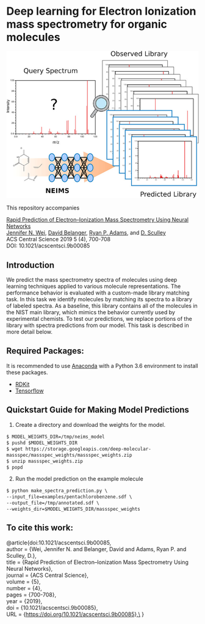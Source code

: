 # Deep learning for Electron Ionization mass spectrometry for organic molecules
![TOC](https://github.com/brain-research/deep-molecular-massspec/blob/master/neims_toc.jpeg?raw=true)

This repository accompanies

[Rapid Prediction of Electron–Ionization Mass Spectrometry Using Neural Networks](https://pubs.acs.org/doi/10.1021/acscentsci.9b00085)\
[Jennifer N. Wei](https://ai.google/research/people/JenniferNWei),
[David Belanger](https://davidbelanger.github.io/), [Ryan P. Adams](https://www.cs.princeton.edu/~rpa/),
and [D. Sculley](https://www.eecs.tufts.edu/~dsculley/)\
ACS Central Science 2019 5 (4), 700-708\
DOI: 10.1021/acscentsci.9b00085


## Introduction

We predict the mass spectrometry spectra of molecules using deep learning
techniques applied to various molecule representations. The performance behavior
is evaluated with a custom-made library matching task. In this task we identify
molecules by matching its spectra to a library of labeled spectra. As a
baseline, this library contains all of the molecules in the NIST main library,
which mimics the behavior currently used by experimental chemists. To test our
predictions, we replace portions of the library with spectra predictions from
our model. This task is described in more detail below.

## Required Packages:

It is recommended to use [Anaconda](https://www.anaconda.com/distribution/) with a Python 3.6 environment to install these packages.
-   [RDKit](https://www.rdkit.org/docs/Install.html)
-   [Tensorflow](https://www.tensorflow.org/install)

## Quickstart Guide for Making Model Predictions

1. Create a directory and download the weights for the model.

```
$ MODEL_WEIGHTS_DIR=/tmp/neims_model
$ pushd $MODEL_WEIGHTS_DIR
$ wget https://storage.googleapis.com/deep-molecular-massspec/massspec_weights/massspec_weights.zip
$ unzip massspec_weights.zip
$ popd
```

2. Run the model prediction on the example molecule

```
$ python make_spectra_prediction.py \
--input_file=examples/pentachlorobenzene.sdf \
--output_file=/tmp/annotated.sdf \
--weights_dir=$MODEL_WEIGHTS_DIR/massspec_weights
```

## To cite this work:

@article{doi:10.1021/acscentsci.9b00085,\
author = {Wei, Jennifer N. and Belanger, David and Adams, Ryan P. and Sculley, D.},\
title = {Rapid Prediction of Electron–Ionization Mass Spectrometry Using Neural Networks},\
journal = {ACS Central Science},\
volume = {5},\
number = {4},\
pages = {700-708},\
year = {2019},\
doi = {10.1021/acscentsci.9b00085},\
URL = {https://doi.org/10.1021/acscentsci.9b00085},\
}
